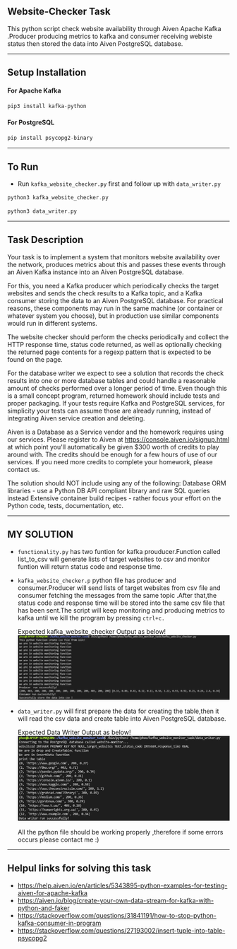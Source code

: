 ## Website-Checker Task ##

This python script check website availability through Aiven Apache Kafka .Producer producing metrics to kafka and consumer receiving webiste status then stored the data into Aiven PostgreSQL database.

---

## Setup Installation ##


#### For Apache Kafka
```php
pip3 install kafka-python
```
#### For PostgreSQL
```php
pip install psycopg2-binary
```

---

## To Run ##

* Run `kafka_website_checker.py` first and follow up with `data_writer.py`
```php
python3 kafka_website_checker.py
```
```php
python3 data_writer.py
```
---

## Task Description ##

Your task is to implement a system that monitors website availability over the network, produces metrics about this and passes these events through an Aiven Kafka instance into an Aiven PostgreSQL database.

For this, you need a Kafka producer which periodically checks the target websites and sends the check results to a Kafka topic, and a Kafka consumer storing the data to an Aiven PostgreSQL database. For practical reasons, these components may run in the same machine (or container or whatever system you choose), but in production use similar components would run in different systems.

The website checker should perform the checks periodically and collect the HTTP response time, status code returned, as well as optionally checking the returned page contents for a regexp pattern that is expected to be found on the page.

For the database writer we expect to see a solution that records the check results into one or more database tables and could handle a reasonable amount of checks performed over a longer period of time.
Even though this is a small concept program, returned homework should include tests and proper packaging. If your tests require Kafka and PostgreSQL services, for simplicity your tests can assume those are already running, instead of integrating Aiven service creation and deleting.

Aiven is a Database as a Service vendor and the homework requires using our services. Please register to Aiven at https://console.aiven.io/signup.html at which point you'll automatically be given $300 worth of credits to play around with. The credits should be enough for a few hours of use of our services. If you need more credits to complete your homework, please contact us.

The solution should NOT include using any of the following:
Database ORM libraries - use a Python DB API compliant library and raw SQL queries instead
Extensive container build recipes - rather focus your effort on the Python code, tests, documentation, etc.

---

## MY SOLUTION ##



* `functionality.py` has two funtion for kafka prouducer.Function called list_to_csv will generate lists of target websites to csv and monitor funtion will return status code and response time.

* `kafka_website_checker.p` python file has producer and consumer.Producer will send lists of target websites from csv file and consumer fetching the messages from the same topic .After that,the status code and response time will be stored into the same csv file that has been sent.The script will keep monitoring and producing metrics to kafka until we kill the program by pressing `ctrl+c.`

    Expected kafka_website_checker  Output as below! 
    ![Kafka Output](kafkaf_website_monitor.PNG?raw=true "Kafka website monitor python output")

* `data_writer.py` will first prepare the data for creating the table,then it will read the csv data and create table into Aiven PostgreSQL database.

    Expected Data Writer Output as below! 
    ![Data Writer Output](data_writer.PNG?raw=true "Data Writer output")

    All the python file should be working properly ,therefore if some errors occurs please contact me :) 
---



## Helpul links for solving this task 
* https://help.aiven.io/en/articles/5343895-python-examples-for-testing-aiven-for-apache-kafka
* https://aiven.io/blog/create-your-own-data-stream-for-kafka-with-python-and-faker
* https://stackoverflow.com/questions/31841191/how-to-stop-python-kafka-consumer-in-program
* https://stackoverflow.com/questions/27193002/insert-tuple-into-table-psycopg2
